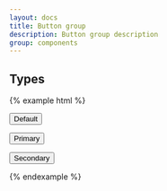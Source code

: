 ```yaml
---
layout: docs
title: Button group
description: Button group description
group: components
---
```


## Types ##
{% example html %}
<div class="env-button-group" role="group">
   <button type="button" class="env-button">Default</button>

   <button type="button" class="env-button env-button--primary">Primary</button>

   <button type="button" class="env-button env-button--danger">Secondary</button>
</div>

{% endexample %}

